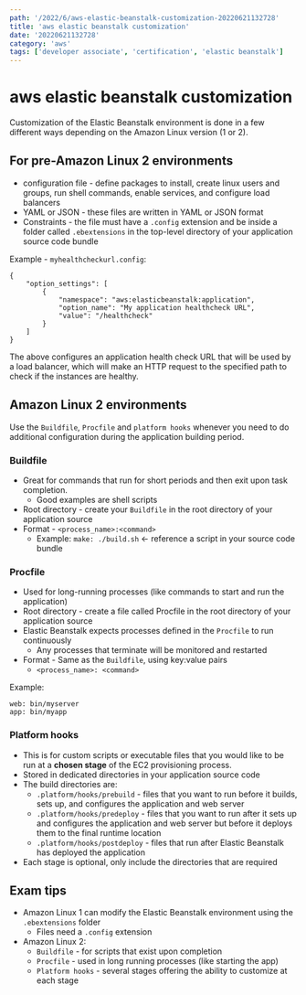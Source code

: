 ```yaml
---
path: '/2022/6/aws-elastic-beanstalk-customization-20220621132728'
title: 'aws elastic beanstalk customization'
date: '20220621132728'
category: 'aws'
tags: ['developer associate', 'certification', 'elastic beanstalk']
---
```


# aws elastic beanstalk customization
Customization of the Elastic Beanstalk environment is done in a few different ways
depending on the Amazon Linux version (1 or 2).

## For pre-Amazon Linux 2 environments
* configuration file - define packages to install, create linux users and groups,
run shell commands, enable services, and configure load balancers
* YAML or JSON - these files are written in YAML or JSON format
* Constraints - the file must have a `.config` extension and be inside a folder
called `.ebextensions` in the top-level directory of your application source code
bundle

Example - `myhealthcheckurl.config`:
```
{
    "option_settings": [
        {
            "namespace": "aws:elasticbeanstalk:application",
            "option_name": "My application healthcheck URL",
            "value": "/healthcheck"
        }
    ]
}
```

The above configures an application health check URL that will be used by a load
balancer, which will make an HTTP request to the specified path to check if the
instances are healthy.

## Amazon Linux 2 environments
Use the `Buildfile`, `Procfile` and `platform hooks` whenever you need to do additional
configuration during the application building period.

### Buildfile
* Great for commands that run for short periods and then exit upon task completion.
    * Good examples are shell scripts
* Root directory - create your `Buildfile` in the root directory of your application source
* Format - `<process_name>:<command>`
    * Example: `make: ./build.sh` <- reference a script in your source code bundle

### Procfile
* Used for long-running processes (like commands to start and run the application)
* Root directory - create a file called Procfile in the root directory of your application source
* Elastic Beanstalk expects processes defined in the `Procfile` to run continuously
    * Any processes that terminate will be monitored and restarted
* Format - Same as the `Buildfile`, using key:value pairs
    * `<process_name>: <command>`

Example:
```
web: bin/myserver
app: bin/myapp
```

### Platform hooks
* This is for custom scripts or executable files that you would like to be run at
a **chosen stage** of the EC2 provisioning process.
* Stored in dedicated directories in your application source code
* The build directories are:
    * `.platform/hooks/prebuild` - files that you want to run before it builds, sets up,
    and configures the application and web server
    * `.platform/hooks/predeploy` - files that you want to run after it sets up and
    configures the application and web server but before it deploys them to the final
    runtime location
    * `.platform/hooks/postdeploy` - files that run after Elastic Beanstalk has deployed
    the application
* Each stage is optional, only include the directories that are required

## Exam tips
* Amazon Linux 1 can modify the Elastic Beanstalk environment using the `.ebextensions` folder
    * Files need a `.config` extension
* Amazon Linux 2:
    * `Buildfile` - for scripts that exist upon completion
    * `Procfile` - used in long running processes (like starting the app)
    * `Platform hooks` - several stages offering the ability to customize at each stage

